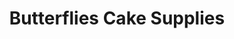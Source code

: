 ---
title: "Butterflies Cake Supplies"
url: /ellesmere-port/butterflies-cake-supplies/
shop: Bäckerei
---